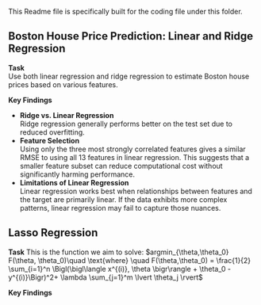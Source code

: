 This Readme file is specifically built for the coding file under this folder. 

## Boston House Price Prediction: Linear and Ridge Regression

**Task**  
Use both linear regression and ridge regression to estimate Boston house prices based on various features.

**Key Findings**  
- **Ridge vs. Linear Regression**  
  Ridge regression generally performs better on the test set due to reduced overfitting.  
- **Feature Selection**  
  Using only the three most strongly correlated features gives a similar RMSE to using all 13 features in linear regression. This suggests that a smaller feature subset can reduce computational cost without significantly harming performance.  
- **Limitations of Linear Regression**  
  Linear regression works best when relationships between features and the target are primarily linear. If the data exhibits more complex patterns, linear regression may fail to capture those nuances.

## Lasso Regression

**Task**
This is the function we aim to solve: $argmin_{\theta,\theta_0} F(\theta, \theta_0)\quad \text{where} \quad F(\theta,\theta_0) = \frac{1}{2} \sum_{i=1}^n \Bigl(\bigl\langle x^{(i)}, \theta \bigr\rangle + \theta_0 - y^{(i)}\Bigr)^2+ \lambda \sum_{j=1}^m \lvert \theta_j \rvert$

**Key Findings**

